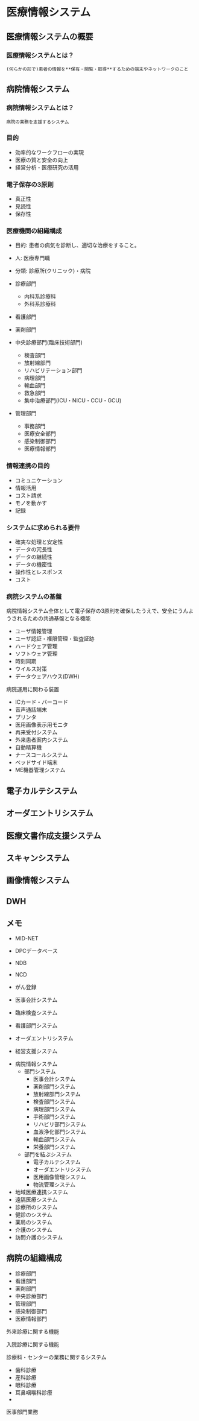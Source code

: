 # 医療情報システム

## 医療情報システムの概要

### 医療情報システムとは？

```
(何らかの形で)患者の情報を**保有・閲覧・取得**するための端末やネットワークのこと
```
## 病院情報システム

### 病院情報システムとは？

```
病院の業務を支援するシステム
```

### 目的

- 効率的なワークフローの実現
- 医療の質と安全の向上
- 経営分析・医療研究の活用

### 電子保存の3原則

- 真正性
- 見読性
- 保存性

### 医療機関の組織構成

- 目的: 患者の病気を診断し、適切な治療をすること。
- 人: 医療専門職
- 分類: 診療所(クリニック)・病院

- 診療部門
  - 内科系診療科
  - 外科系診療科
- 看護部門
- 薬剤部門
- 中央診療部門(臨床技術部門)
  - 検査部門
  - 放射線部門
  - リハビリテーション部門
  - 病理部門
  - 輸血部門
  - 救急部門
  - 集中治療部門(ICU・NICU・CCU・GCU)
- 管理部門
  - 事務部門
  - 医療安全部門
  - 感染制御部門
  - 医療情報部門

### 情報連携の目的

- コミュニケーション
- 情報活用
- コスト請求
- モノを動かす
- 記録

### システムに求められる要件

- 確実な処理と安定性
- データの冗長性
- データの継続性
- データの機密性
- 操作性とレスポンス
- コスト

### 病院システムの基盤

病院情報システム全体として電子保存の3原則を確保したうえで、安全にうんようされるための共通基盤となる機能

- ユーザ情報管理
- ユーザ認証・権限管理・監査証跡
- ハードウェア管理
- ソフトウェア管理
- 時刻同期
- ウイルス対策
- データウェアハウス(DWH)

病院運用に関わる装置

- ICカード・バーコード
- 音声通話端末
- プリンタ
- 医用画像表示用モニタ
- 再来受付システム
- 外来患者案内システム
- 自動精算機
- ナースコールシステム
- ベッドサイド端末
- ME機器管理システム

## 電子カルテシステム

## オーダエントリシステム

## 医療文書作成支援システム

## スキャンシステム

## 画像情報システム

## DWH

## メモ

- MID-NET
- DPCデータベース
- NDB
- NCD
- がん登録

- 医事会計システム
- 臨床検査システム
- 看護部門システム
- オーダエントリシステム
- 経営支援システム

* 病院情報システム
  * 部門システム
    * 医事会計システム
    * 薬剤部門システム
    * 放射線部門システム
    * 検査部門システム
    * 病理部門システム
    * 手術部門システム
    * リハビリ部門システム
    * 血液浄化部門システム
    * 輸血部門システム
    * 栄養部門システム
  * 部門を結ぶシステム
    * 電子カルテシステム
    * オーダエントリシステム
    * 医用画像管理システム
    * 物流管理システム
* 地域医療連携システム
* 遠隔医療システム
* 診療所のシステム
* 健診のシステム
* 薬局のシステム
* 介護のシステム
* 訪問介護のシステム

## 病院の組織構成

* 診療部門
* 看護部門
* 薬剤部門
* 中央診療部門
* 管理部門
* 感染制御部門
* 医療情報部門


外来診療に関する機能

入院診療に関する機能

診療科・センターの業務に関するシステム
* 歯科診療
* 産科診療
* 眼科診療
* 耳鼻咽喉科診療
* 

医事部門業務

